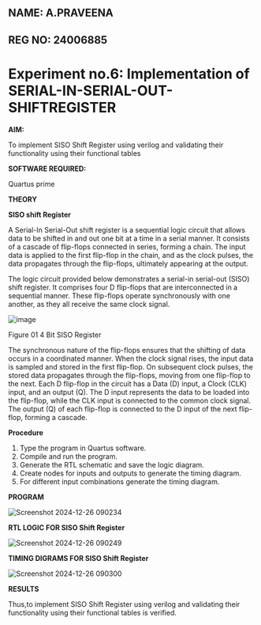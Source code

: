 ## NAME: A.PRAVEENA
## REG NO: 24006885
# Experiment no.6: Implementation of SERIAL-IN-SERIAL-OUT-SHIFTREGISTER

**AIM:**

To implement  SISO Shift Register using verilog and validating their functionality using their functional tables

**SOFTWARE REQUIRED:**

Quartus prime

**THEORY**

**SISO shift Register**

A Serial-In Serial-Out shift register is a sequential logic circuit that allows data to be shifted in and out one bit at a time in a serial manner. It consists of a cascade of flip-flops connected in series, forming a chain. The input data is applied to the first flip-flop in the chain, and as the clock pulses, the data propagates through the flip-flops, ultimately appearing at the output.

The logic circuit provided below demonstrates a serial-in serial-out (SISO) shift register. It comprises four D flip-flops that are interconnected in a sequential manner. These flip-flops operate synchronously with one another, as they all receive the same clock signal.

![image](https://github.com/naavaneetha/SERIAL-IN-SERIAL-OUT-SHIFTREGISTER/assets/154305477/e81c4072-37f9-46c6-8145-566764b74c3a)

Figure 01 4 Bit SISO Register

The synchronous nature of the flip-flops ensures that the shifting of data occurs in a coordinated manner. When the clock signal rises, the input data is sampled and stored in the first flip-flop. On subsequent clock pulses, the stored data propagates through the flip-flops, moving from one flip-flop to the next.
Each D flip-flop in the circuit has a Data (D) input, a Clock (CLK) input, and an output (Q). The D input represents the data to be loaded into the flip-flop, while the CLK input is connected to the common clock signal. The output (Q) of each flip-flop is connected to the D input of the next flip-flop, forming a cascade.

**Procedure**

1. Type the program in Quartus software.
2. Compile and run the program.
3. Generate the RTL schematic and save the logic diagram.
4. Create nodes for inputs and outputs to generate the timing diagram.
5. For different input combinations generate the timing diagram.

**PROGRAM**

![Screenshot 2024-12-26 090234](https://github.com/user-attachments/assets/68a24b97-09c1-473d-ba02-a464ccc7a0c1)

**RTL LOGIC FOR SISO Shift Register**

![Screenshot 2024-12-26 090249](https://github.com/user-attachments/assets/8cf953b0-8ccb-4dcd-aa92-3dd81a9c03b8)

**TIMING DIGRAMS FOR SISO Shift Register**

![Screenshot 2024-12-26 090300](https://github.com/user-attachments/assets/d284a533-5acc-4557-9185-a36fd99f5273)

**RESULTS**

Thus,to implement SISO Shift Register using verilog and validating their functionality using their functional tables is verified.
